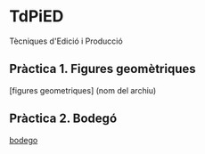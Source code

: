 # TdPiED
Tècniques d'Edició i Producció
## Pràctica 1. Figures geomètriques
[figures geometriques] (nom del archiu)
## Pràctica 2. Bodegó
[bodego](practica002_bodego.zip)
